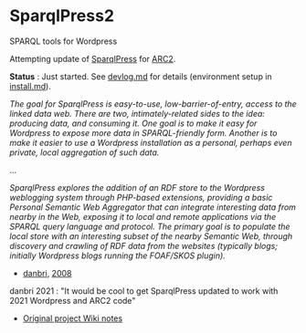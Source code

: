 # SparqlPress2
SPARQL tools for Wordpress

Attempting update of [SparqlPress](http://bzr.mfd-consult.dk/sparqlpress/) for [ARC2](https://github.com/semsol/arc2).

**Status** :
Just started. See [devlog.md](devlog.md) for details (environment setup in [install.md](install.md)).

*The goal for SparqlPress is easy-to-use, low-barrier-of-entry, access to the linked data web. There are two, intimately-related sides to the idea: producing data, and consuming it. One goal is to make it easy for Wordpress to expose more data in SPARQL-friendly form. Another is to make it easier to use a Wordpress installation as a personal, perhaps even private, local aggregation of such data.* 

...

*SparqlPress explores the addition of an RDF store to the Wordpress weblogging system through PHP-based extensions, providing a basic Personal Semantic Web Aggregator that can integrate interesting data from nearby in the Web, exposing it to local and remote applications via the SPARQL query language and protocol. The primary goal is to populate the local store with an interesting subset of the nearby Semantic Web, through discovery and crawling of RDF data from the websites (typically blogs; initially Wordpress blogs running the FOAF/SKOS plugin).*

- [danbri](https://danbri.org/), [2008](http://www.semanlink.net/tag/sparqlpress.html)

danbri 2021 : "It would be cool to get SparqlPress updated to work with 2021 Wordpress and ARC2 code"

* [Original project Wiki notes](http://wiki.foaf-project.org/SparqlPress)
